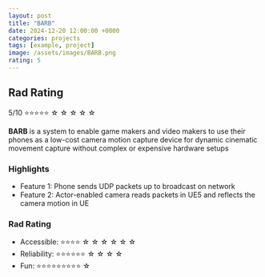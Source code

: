 ```yaml
---
layout: post
title: "BARB"
date: 2024-12-20 12:00:00 +0000
categories: projects
tags: [example, project]
image: /assets/images/BARB.png
rating: 5
---
```


## Rad Rating
5/10 ⭐⭐⭐⭐⭐ ☆ ☆ ☆ ☆ ☆ 

**BARB** is a system to enable game makers and video makers to use their phones as a low-cost camera motion capture device for dynamic cinematic movement capture without complex or expensive hardware setups

### Highlights
- Feature 1: Phone sends UDP packets up to broadcast on network
- Feature 2: Actor-enabled camera reads packets in UE5 and reflects the camera motion in UE

### Rad Rating

* Accessible:   ⭐⭐⭐⭐ ☆ ☆ ☆ ☆ ☆ ☆ 
* Reliability:  ⭐⭐⭐⭐⭐⭐ ☆ ☆ ☆ ☆ 
* Fun:          ⭐⭐⭐⭐⭐⭐⭐⭐⭐ ☆  
